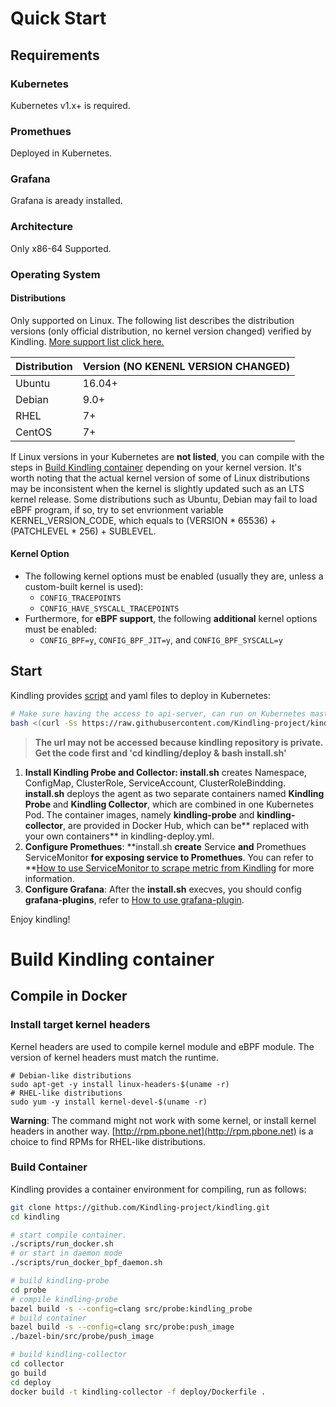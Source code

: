 # Quick Start
## Requirements
### Kubernetes
Kubernetes v1.x+ is required.
### Promethues
Deployed in Kubernetes.
### Grafana
Grafana is aready installed.
### Architecture
Only x86-64 Supported.
### Operating System
#### Distributions
Only supported on Linux. The following list describes the distribution versions (only official distribution, no kernel version changed) verified by Kindling. [More support list click here.](./Distributions%20and%20Kernel%20Support%20List.md)

| **Distribution** | **Version (NO KENENL VERSION CHANGED)** |
| --- | --- |
| Ubuntu | 16.04+ |
| Debian | 9.0+ |
| RHEL | 7+ |
| CentOS | 7+ |

If Linux versions in your Kubernetes are **not listed**, you can compile with the steps in [Build Kindling container](#build-kindling-container) depending on your kernel version.
It's worth noting that the actual kernel version of some of Linux distributions may be inconsistent when the kernel is slightly updated such as an LTS kernel release. Some distributions such as Ubuntu, Debian may fail to load eBPF program, if so, try to set envrionment variable KERNEL_VERSION_CODE, which equals to (VERSION * 65536) + (PATCHLEVEL * 256) + SUBLEVEL.

#### Kernel Option

- The following kernel options must be enabled (usually they are, unless a custom-built kernel is used): 
   - `CONFIG_TRACEPOINTS`
   - `CONFIG_HAVE_SYSCALL_TRACEPOINTS`
- Furthermore, for **eBPF support**, the following **additional** kernel options must be enabled:
   - `CONFIG_BPF=y`, `CONFIG_BPF_JIT=y`, and `CONFIG_BPF_SYSCALL=y`
## Start
Kindling provides [script](https://raw.githubusercontent.com/Kindling-project/kindling/main/deploy/install.sh) and yaml files to deploy in Kubernetes:
```bash
# Make sure having the access to api-server, can run on Kubernetes master node.
bash <(curl -Ss https://raw.githubusercontent.com/Kindling-project/kindling/main/deploy/install.sh)
```
> **The url may not be accessed because kindling repository is private.**
> **Get the code first and 'cd kindling/deploy & bash install.sh'**

1. **Install Kindling Probe and Collector: install.sh** creates Namespace, ConfigMap, ClusterRole, ServiceAccount, ClusterRoleBindding. **install.sh** deploys the agent as two separate containers named **Kindling Probe** and **Kindling Collector**, which are combined in one Kubernetes Pod. The container images, namely **kindling-probe** and **kindling-collector**, are provided in Docker Hub, which can be** replaced with your own containers** in kindling-deploy.yml.
1. **Configure Promethues**: **install.sh **create** Service **and** Promethues ServiceMonitor **for exposing service to Promethues**. You can refer to **[How to use ServiceMonitor to scrape metric from Kindling](./How%20to%20use%20ServiceMonitor%20to%20scrape%20metric%20from%20Kindling.md ) for more information.
3. **Configure Grafana**: After the **install.sh** execves, you should config **grafana-plugins**, refer to [How to use grafana-plugin](./How%20to%20use%20grafana-plugin.md).

Enjoy kindling!
# Build Kindling container
## Compile in Docker
### Install target kernel headers
Kernel headers are used to compile kernel module and eBPF module. The version of kernel headers must match the runtime.
```
# Debian-like distributions
sudo apt-get -y install linux-headers-$(uname -r)
# RHEL-like distributions
sudo yum -y install kernel-devel-$(uname -r)
```
**Warning**: The command might not work with some kernel, or install kernel headers in another way. [http://rpm.pbone.net](http://rpm.pbone.net) is a choice to find RPMs for RHEL-like distributions.
### Build Container
Kindling provides a container environment for compiling, run as follows:
```bash
git clone https://github.com/Kindling-project/kindling.git 
cd kindling

# start compile container.
./scripts/run_docker.sh
# or start in daemon mode
./scripts/run_docker_bpf_daemon.sh

# build kindling-probe
cd probe
# compile kindling-probe
bazel build -s --config=clang src/probe:kindling_probe
# build container
bazel build -s --config=clang src/probe:push_image
./bazel-bin/src/probe/push_image

# build kindling-collector
cd collector
go build
cd deploy
docker build -t kindling-collector -f deploy/Dockerfile .
```
